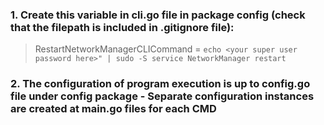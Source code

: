
### **1. Create this variable in cli.go file in package config (check that the filepath is included in .gitignore file):**
> RestartNetworkManagerCLICommand = `echo <your super user password here>" | sudo -S service NetworkManager restart`

### **2. The configuration of program execution is up to config.go file under config package - Separate configuration instances are created at main.go files for each CMD**
